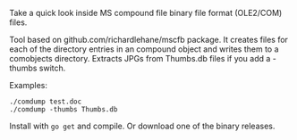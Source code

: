 Take a quick look inside MS compound file binary file format (OLE2/COM) files.

Tool based on github.com/richardlehane/mscfb package.
It creates files for each of the directory entries in an compound object
and writes them to a comobjects directory.
Extracts JPGs from Thumbs.db files if you add a -thumbs switch.

Examples:

    ./comdump test.doc
    ./comdump -thumbs Thumbs.db 
 
 Install with `go get` and compile. Or download one of the binary releases.
